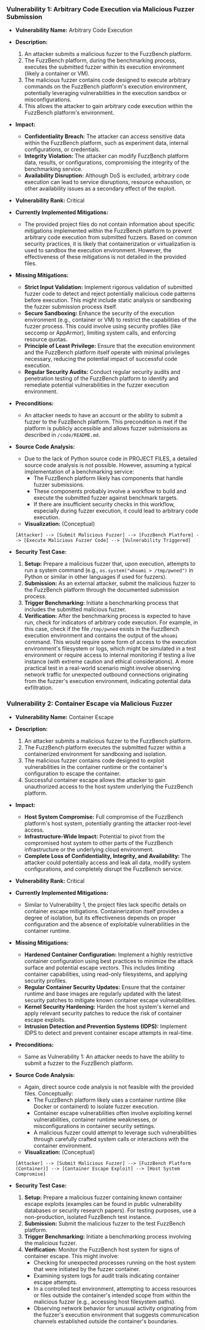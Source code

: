 ### Vulnerability 1: Arbitrary Code Execution via Malicious Fuzzer Submission

- **Vulnerability Name:** Arbitrary Code Execution
- **Description:**
    1. An attacker submits a malicious fuzzer to the FuzzBench platform.
    2. The FuzzBench platform, during the benchmarking process, executes the submitted fuzzer within its execution environment (likely a container or VM).
    3. The malicious fuzzer contains code designed to execute arbitrary commands on the FuzzBench platform's execution environment, potentially leveraging vulnerabilities in the execution sandbox or misconfigurations.
    4. This allows the attacker to gain arbitrary code execution within the FuzzBench platform's environment.
- **Impact:**
    - **Confidentiality Breach:** The attacker can access sensitive data within the FuzzBench platform, such as experiment data, internal configurations, or credentials.
    - **Integrity Violation:** The attacker can modify FuzzBench platform data, results, or configurations, compromising the integrity of the benchmarking service.
    - **Availability Disruption:** Although DoS is excluded, arbitrary code execution can lead to service disruptions, resource exhaustion, or other availability issues as a secondary effect of the exploit.
- **Vulnerability Rank:** Critical
- **Currently Implemented Mitigations:**
    - The provided project files do not contain information about specific mitigations implemented within the FuzzBench platform to prevent arbitrary code execution from submitted fuzzers. Based on common security practices, it is likely that containerization or virtualization is used to sandbox the execution environment. However, the effectiveness of these mitigations is not detailed in the provided files.
- **Missing Mitigations:**
    - **Strict Input Validation:** Implement rigorous validation of submitted fuzzer code to detect and reject potentially malicious code patterns before execution. This might include static analysis or sandboxing the fuzzer submission process itself.
    - **Secure Sandboxing:** Enhance the security of the execution environment (e.g., container or VM) to restrict the capabilities of the fuzzer process. This could involve using security profiles (like seccomp or AppArmor), limiting system calls, and enforcing resource quotas.
    - **Principle of Least Privilege:** Ensure that the execution environment and the FuzzBench platform itself operate with minimal privileges necessary, reducing the potential impact of successful code execution.
    - **Regular Security Audits:** Conduct regular security audits and penetration testing of the FuzzBench platform to identify and remediate potential vulnerabilities in the fuzzer execution environment.
- **Preconditions:**
    - An attacker needs to have an account or the ability to submit a fuzzer to the FuzzBench platform. This precondition is met if the platform is publicly accessible and allows fuzzer submissions as described in `/code/README.md`.
- **Source Code Analysis:**
    - Due to the lack of Python source code in PROJECT FILES, a detailed source code analysis is not possible. However, assuming a typical implementation of a benchmarking service:
        - The FuzzBench platform likely has components that handle fuzzer submissions.
        - These components probably involve a workflow to build and execute the submitted fuzzer against benchmark targets.
        - If there are insufficient security checks in this workflow, especially during fuzzer execution, it could lead to arbitrary code execution.
    - **Visualization:** (Conceptual)

    ```
    [Attacker] --> [Submit Malicious Fuzzer] --> [FuzzBench Platform] --> [Execute Malicious Fuzzer Code] --> [Vulnerability Triggered]
    ```

- **Security Test Case:**
    1. **Setup:** Prepare a malicious fuzzer that, upon execution, attempts to run a system command (e.g., `os.system("whoami > /tmp/pwned")` in Python or similar in other languages if used for fuzzers).
    2. **Submission:** As an external attacker, submit the malicious fuzzer to the FuzzBench platform through the documented submission process.
    3. **Trigger Benchmarking:** Initiate a benchmarking process that includes the submitted malicious fuzzer.
    4. **Verification:** After the benchmarking process is expected to have run, check for indicators of arbitrary code execution. For example, in this case, check if the file `/tmp/pwned` exists in the FuzzBench execution environment and contains the output of the `whoami` command. This would require some form of access to the execution environment's filesystem or logs, which might be simulated in a test environment or require access to internal monitoring if testing a live instance (with extreme caution and ethical considerations). A more practical test in a real-world scenario might involve observing network traffic for unexpected outbound connections originating from the fuzzer's execution environment, indicating potential data exfiltration.

### Vulnerability 2: Container Escape via Malicious Fuzzer

- **Vulnerability Name:** Container Escape
- **Description:**
    1. An attacker submits a malicious fuzzer to the FuzzBench platform.
    2. The FuzzBench platform executes the submitted fuzzer within a containerized environment for sandboxing and isolation.
    3. The malicious fuzzer contains code designed to exploit vulnerabilities in the container runtime or the container's configuration to escape the container.
    4. Successful container escape allows the attacker to gain unauthorized access to the host system underlying the FuzzBench platform.
- **Impact:**
    - **Host System Compromise:** Full compromise of the FuzzBench platform's host system, potentially granting the attacker root-level access.
    - **Infrastructure-Wide Impact:** Potential to pivot from the compromised host system to other parts of the FuzzBench infrastructure or the underlying cloud environment.
    - **Complete Loss of Confidentiality, Integrity, and Availability:**  The attacker could potentially access and leak all data, modify system configurations, and completely disrupt the FuzzBench service.
- **Vulnerability Rank:** Critical
- **Currently Implemented Mitigations:**
    - Similar to Vulnerability 1, the project files lack specific details on container escape mitigations. Containerization itself provides a degree of isolation, but its effectiveness depends on proper configuration and the absence of exploitable vulnerabilities in the container runtime.
- **Missing Mitigations:**
    - **Hardened Container Configuration:** Implement a highly restrictive container configuration using best practices to minimize the attack surface and potential escape vectors. This includes limiting container capabilities, using read-only filesystems, and applying security profiles.
    - **Regular Container Security Updates:** Ensure that the container runtime and base images are regularly updated with the latest security patches to mitigate known container escape vulnerabilities.
    - **Kernel Security Hardening:** Harden the host system's kernel and apply relevant security patches to reduce the risk of container escape exploits.
    - **Intrusion Detection and Prevention Systems (IDPS):** Implement IDPS to detect and prevent container escape attempts in real-time.
- **Preconditions:**
    - Same as Vulnerability 1: An attacker needs to have the ability to submit a fuzzer to the FuzzBench platform.
- **Source Code Analysis:**
    -  Again, direct source code analysis is not feasible with the provided files. Conceptually:
        - The FuzzBench platform likely uses a container runtime (like Docker or containerd) to isolate fuzzer execution.
        - Container escape vulnerabilities often involve exploiting kernel vulnerabilities, container runtime weaknesses, or misconfigurations in container security settings.
        - A malicious fuzzer could attempt to leverage such vulnerabilities through carefully crafted system calls or interactions with the container environment.
    - **Visualization:** (Conceptual)

    ```
    [Attacker] --> [Submit Malicious Fuzzer] --> [FuzzBench Platform (Container)] --> [Container Escape Exploit] --> [Host System Compromise]
    ```

- **Security Test Case:**
    1. **Setup:** Prepare a malicious fuzzer containing known container escape exploits (examples can be found in public vulnerability databases or security research papers). For testing purposes, use a non-production, isolated FuzzBench test instance.
    2. **Submission:** Submit the malicious fuzzer to the test FuzzBench platform.
    3. **Trigger Benchmarking:** Initiate a benchmarking process involving the malicious fuzzer.
    4. **Verification:** Monitor the FuzzBench host system for signs of container escape. This might involve:
        - Checking for unexpected processes running on the host system that were initiated by the fuzzer container.
        - Examining system logs for audit trails indicating container escape attempts.
        - In a controlled test environment, attempting to access resources or files outside the container's intended scope from within the malicious fuzzer (e.g., accessing host filesystem paths).
        - Observing network behavior for unusual activity originating from the fuzzer's execution environment that suggests communication channels established outside the container's boundaries.